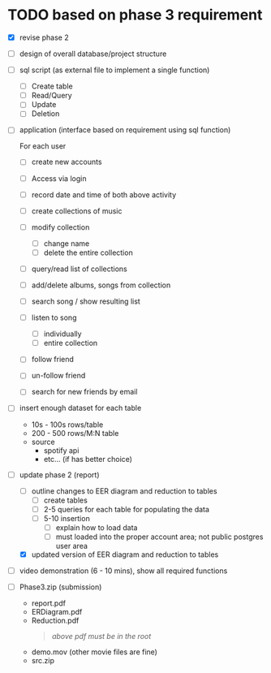 # TODO based on phase 3 requirement

- [x] revise phase 2

- [ ] design of overall database/project structure

- [ ] sql script (as external file to implement a single function)

  - [ ] Create table
  - [ ] Read/Query
  - [ ] Update
  - [ ] Deletion

- [ ] application (interface based on requirement using sql function)

  For each user

  - [ ] create new accounts
  - [ ] Access via login
  - [ ] record date and time of both above activity

  - [ ] create collections of music
  - [ ] modify collection
    - [ ] change name
    - [ ] delete the entire collection
  - [ ] query/read list of collections
  - [ ] add/delete albums, songs from collection

  - [ ] search song / show resulting list
  - [ ] listen to song

    - [ ] individually
    - [ ] entire collection

  - [ ] follow friend
  - [ ] un-follow friend
  - [ ] search for new friends by email

- [ ] insert enough dataset for each table

  - 10s - 100s rows/table
  - 200 - 500 rows/M:N table
  - source
    - spotify api
    - etc... (if has better choice)

- [ ] update phase 2 (report)

  - [ ] outline changes to EER diagram and reduction to tables
    - [ ] create tables
    - [ ] 2-5 queries for each table for populating the data
    - [ ] 5-10 insertion
      - [ ] explain how to load data
      - [ ] must loaded into the proper account area; not public postgres user area
  - [x] updated version of EER diagram and reduction to tables

- [ ] video demonstration (6 - 10 mins), show all required functions

- [ ] Phase3.zip (submission)
  - report.pdf
  - ERDiagram.pdf
  - Reduction.pdf
    > *above pdf must be in the root*
  - demo.mov (other movie files are fine)
  - src.zip

